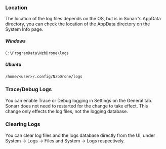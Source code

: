 ### Location ###
The location of the log files depends on the OS, but is in Sonarr's AppData directory, you can check the location of the AppData directory on the System Info page.

##### Windows #####
`C:\ProgramData\NzbDrone\logs`

##### Ubuntu #####
`/home/<user>/.config/NzbDrone/logs`


### Trace/Debug Logs ###
You can enable Trace or Debug logging in Settings on the General tab. Sonarr does not need to restarted for the change to take effect. This change only effects the log files, not the logging database.


### Clearing Logs ###
You can clear log files and the logs database directly from the UI, under System -> Logs -> Files and System -> Logs respectively.